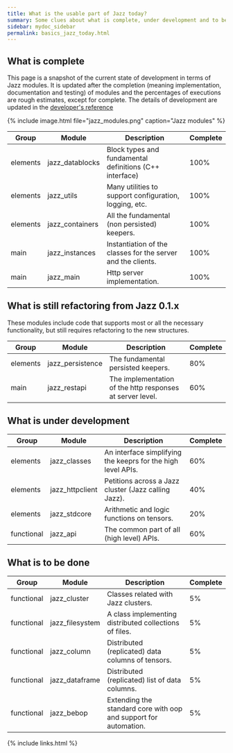 ```yaml
---
title: What is the usable part of Jazz today?
summary: Some clues about what is complete, under development and to be done.
sidebar: mydoc_sidebar
permalink: basics_jazz_today.html
---
```


## What is complete

This page is a snapshot of the current state of development in terms of Jazz modules. It is updated after the completion (meaning
implementation, documentation and testing) of modules and the percentages of executions are rough estimates, except for complete. The
details of development are updated in the [developer's reference](https://kaalam.github.io/develop/)

{% include image.html file="jazz_modules.png" caption="Jazz modules" %}

| Group | Module | Description | Complete |
|-------|--------|-------------|----------|
| elements | jazz_datablocks | Block types and fundamental definitions (C++ interface) | <span class="label label-success">100%</span> |
| elements | jazz_utils | Many utilities to support configuration, logging, etc. | <span class="label label-success">100%</span> |
| elements | jazz_containers | All the fundamental (non persisted) keepers. | <span class="label label-success">100%</span> |
| main | jazz_instances | Instantiation of the classes for the server and the clients. | <span class="label label-success">100%</span> |
| main | jazz_main | Http server implementation. | <span class="label label-success">100%</span> |

## What is still refactoring from Jazz 0.1.x

These modules include code that supports most or all the necessary functionality, but still requires refactoring to the new structures.

| Group | Module | Description | Complete |
|-------|--------|-------------|----------|
| elements | jazz_persistence | The fundamental persisted keepers. | <span class="label label-warning">80%</span> |
| main | jazz_restapi | The implementation of the http responses at server level. | <span class="label label-warning">60%</span> |

## What is under development

| Group | Module | Description | Complete |
|-------|--------|-------------|----------|
| elements | jazz_classes | An interface simplifying the keeprs for the high level APIs. | <span class="label label-warning">60%</span> |
| elements | jazz_httpclient | Petitions across a Jazz cluster (Jazz calling Jazz). | <span class="label label-warning">40%</span> |
| elements | jazz_stdcore | Arithmetic and logic functions on tensors. | <span class="label label-warning">20%</span> |
| functional | jazz_api | The common part of all (high level) APIs. | <span class="label label-warning">60%</span> |

## What is to be done

| Group | Module | Description | Complete |
|-------|--------|-------------|----------|
| functional | jazz_cluster | Classes related with Jazz clusters. | <span class="label label-danger">5%</span> |
| functional | jazz_filesystem | A class implementing distributed collections of files. | <span class="label label-danger">5%</span> |
| functional | jazz_column | Distributed (replicated) data columns of tensors. | <span class="label label-danger">5%</span> |
| functional | jazz_dataframe | Distributed (replicated) list of data columns. | <span class="label label-danger">5%</span> |
| functional | jazz_bebop | Extending the standard core with oop and support for automation. | <span class="label label-danger">5%</span> |

{% include links.html %}
